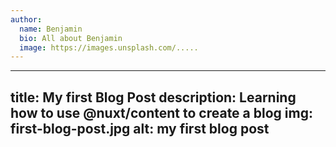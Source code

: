 ```yaml
---
author:
  name: Benjamin
  bio: All about Benjamin
  image: https://images.unsplash.com/.....
---
```


---
title: My first Blog Post
description: Learning how to use @nuxt/content to create a blog
img: first-blog-post.jpg
alt: my first blog post
---
<author :author="author"></author>